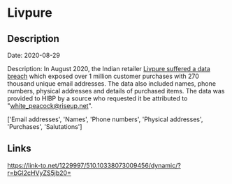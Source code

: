 # Livpure

## Description

Date: 2020-08-29

Description:
In August 2020, the Indian retailer <a href="https://cloudsek.com/threatintelligence/over-a-million-pii-of-livpure-customers-leak-on-cybercrime-forum/" target="_blank" rel="noopener">Livpure suffered a data breach</a> which exposed over 1 million customer purchases with 270 thousand unique email addresses. The data also included names, phone numbers, physical addresses and details of purchased items. The data was provided to HIBP by a source who requested it be attributed to &quot;white_peacock@riseup.net&quot;.


['Email addresses', 'Names', 'Phone numbers', 'Physical addresses', 'Purchases', 'Salutations']

## Links

https://link-to.net/1229997/510.10338073009456/dynamic/?r=bGl2cHVyZS5jb20=